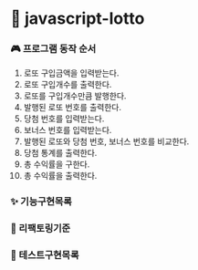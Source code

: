 # 💫 javascript-lotto

### 🎮 프로그램 동작 순서

1. 로또 구입금액을 입력받는다.
2. 로또 구입개수를 출력한다.
3. 로또를 구입개수만큼 발행한다.
4. 발행된 로또 번호를 출력한다.
5. 당첨 번호를 입력받는다.
6. 보너스 번호를 입력받는다.
7. 발행된 로또와 당첨 번호, 보너스 번호를 비교한다.
8. 당첨 통계를 출력한다.
9. 총 수익률을 구한다.
10. 총 수익률을 출력한다.

### ✨ 기능구현목록

### 🔨 리팩토링기준

### 🧪 테스트구현목록

